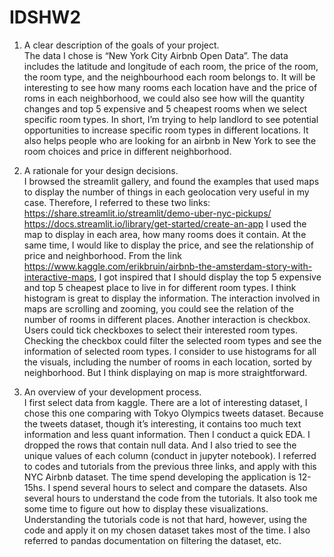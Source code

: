 # IDSHW2

1. A clear description of the goals of your project.  
The data I chose is “New York City Airbnb Open Data”. The data includes the latitude and longitude of each room, the price of the room, the room type, and the neighbourhood each room belongs to. It will be interesting to see how many rooms each location have and the price of roms in each neighborhood, we could also see how will the quantity changes and top 5 expensive and 5 cheapest rooms when we select specific room types. In short, I’m trying to help landlord to see potential opportunities to increase specific room types in different locations. It also helps people who are looking for an airbnb in New York to see the room choices and price in different neighborhood.

2. A rationale for your design decisions.  
I browsed the streamlit gallery, and found the examples that used maps to display the number of things in each geolocation very useful in my case. Therefore, I referred to these two links: https://share.streamlit.io/streamlit/demo-uber-nyc-pickups/ https://docs.streamlit.io/library/get-started/create-an-app I used the map to display in each area, how many rooms does it contain. At the same time, I would like to display the price, and see the relationship of price and neighborhood. From the link https://www.kaggle.com/erikbruin/airbnb-the-amsterdam-story-with-interactive-maps, I got inspired that I should display the top 5 expensive and top 5 cheapest place to live in for different room types. I think histogram is great to display the information. The interaction involved in maps are scrolling and zooming, you could see the relation of the number of rooms in different places. Another interaction is checkbox. Users could tick checkboxes to select their interested room types. Checking the checkbox could filter the selected room types and see the information of selected room types. I consider to use histograms for all the visuals, including the number of rooms in each location, sorted by neighborhood. But I think displaying on map is more straightforward.  

3. An overview of your development process.  
I first select data from kaggle. There are a lot of interesting dataset, I chose this one comparing with Tokyo Olympics tweets dataset. Because the tweets dataset, though it’s interesting, it contains too much text information and less quant information. Then I conduct a quick EDA. I dropped the rows that contain null data. And I also tried to see the unique values of each column (conduct in jupyter notebook). I referred to codes and tutorials from the previous three links, and apply with this NYC Airbnb dataset. The time spend developing the application is 12-15hs. I spend several hours to select and compare the datasets. Also several hours to understand the code from the tutorials. It also took me some time to figure out how to display these visualizations. Understanding the tutorials code is not that hard, however, using the code and apply it on my chosen dataset takes most of the time. I also referred to pandas documentation on filtering the dataset, etc.
